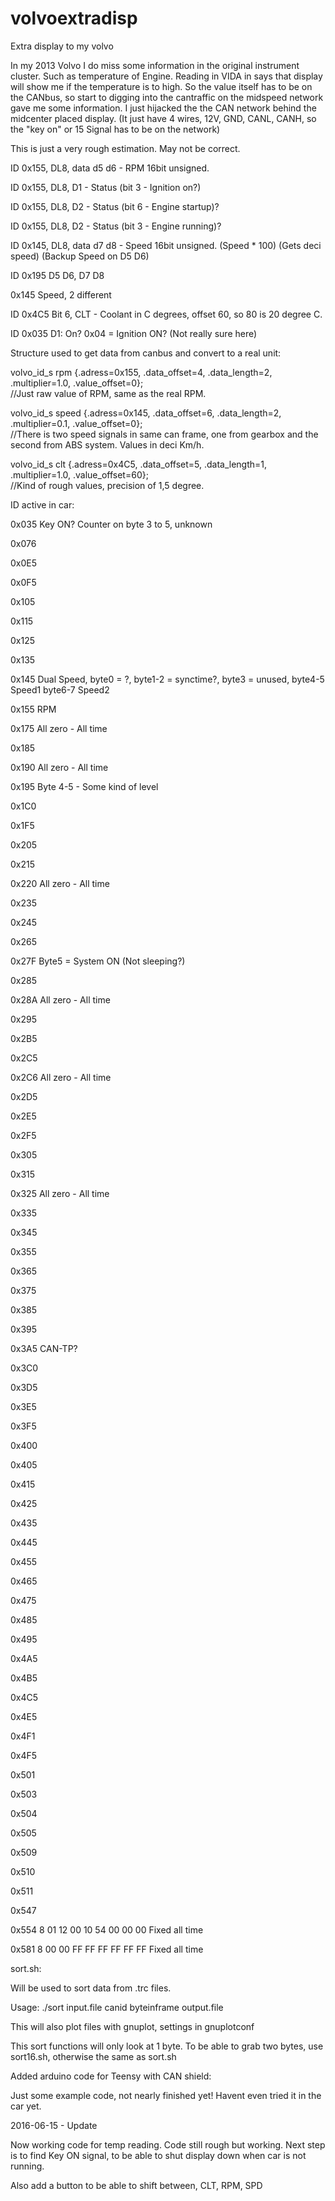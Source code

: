 # volvoextradisp
Extra display to my volvo

In my 2013 Volvo I do miss some information in the original instrument cluster. Such as temperature of Engine.
Reading in VIDA in says that display will show me if the temperature is to high.
So the value itself has to be on the CANbus, so start to digging into the cantraffic on the 
midspeed network gave me some information. I just hijacked the the CAN network behind the midcenter placed display. (It just have 4 wires, 12V, GND, CANL, CANH, so the "key on" or 15 Signal has to be on the network)

This is just a very rough estimation. May not be correct.

ID 0x155, DL8, data d5 d6 - RPM 16bit unsigned.

ID 0x155, DL8, D1 - Status (bit 3 - Ignition on?) 	

ID 0x155, DL8, D2 - Status (bit 6 - Engine startup)?

ID 0x155, DL8, D2 - Status (bit 3 - Engine running)?

ID 0x145, DL8, data d7 d8 - Speed 16bit unsigned. (Speed * 100) (Gets deci speed) (Backup Speed on D5 D6)

ID 0x195 D5 D6, D7 D8

0x145 Speed, 2 different

ID 0x4C5	Bit 6, CLT		- Coolant in C degrees, offset 60, so 80 is 20 degree C.

ID 0x035 D1: On? 0x04 = Ignition ON? (Not really sure here)

Structure used to get data from canbus and convert to a real unit:

volvo_id_s  rpm {.adress=0x155, .data_offset=4, .data_length=2, .multiplier=1.0, .value_offset=0};    
//Just raw value of RPM, same as the real RPM.

volvo_id_s  speed {.adress=0x145, .data_offset=6, .data_length=2, .multiplier=0.1, .value_offset=0};  
//There is two speed signals in same can frame, one from gearbox and the second from ABS system. Values in deci Km/h.

volvo_id_s  clt {.adress=0x4C5, .data_offset=5, .data_length=1, .multiplier=1.0, .value_offset=60};  
//Kind of rough values, precision of 1,5 degree. 


ID active in car:

0x035			Key ON?  Counter on byte 3 to 5, unknown

0x076

0x0E5

0x0F5

0x105

0x115

0x125

0x135

0x145			Dual Speed,  byte0 = ?, byte1-2 = synctime?, byte3 = unused, byte4-5 Speed1 byte6-7 Speed2

0x155			RPM

0x175 			All zero - All time

0x185

0x190			All zero - All time

0x195				Byte 4-5 - Some kind of level

0x1C0			

0x1F5

0x205

0x215

0x220			All zero - All time

0x235

0x245

0x265

0x27F			Byte5  = System ON (Not sleeping?)

0x285

0x28A			All zero - All time

0x295				

0x2B5	

0x2C5

0x2C6			All zero - All time

0x2D5			

0x2E5			

0x2F5			

0x305	

0x315		

0x325			All zero - All time

0x335			

0x345

0x355

0x365		

0x375

0x385			

0x395

0x3A5			CAN-TP?

0x3C0

0x3D5		

0x3E5

0x3F5		

0x400

0x405

0x415

0x425

0x435

0x445

0x455

0x465

0x475

0x485

0x495

0x4A5

0x4B5

0x4C5

0x4E5

0x4F1

0x4F5

0x501

0x503

0x504

0x505

0x509

0x510

0x511

0x547

0x554		8	01	12	00	10	54	00	00	00		Fixed all time

0x581		8	00	00	FF	FF	FF	FF	FF	FF		Fixed all time





















sort.sh:

Will be used to sort data from .trc files.

Usage:
./sort input.file canid byteinframe output.file 

This will also plot files with gnuplot, settings in gnuplotconf

This sort functions will only look at 1 byte.
To be able to grab two bytes, use sort16.sh, otherwise the same as sort.sh


Added arduino code for Teensy with CAN shield:

Just some example code, not nearly finished yet! Havent even tried it in the car yet.

2016-06-15	-	 Update

Now working code for temp reading.
Code still rough but working. 
Next step is to find Key ON signal, to be able to shut display down when car is not running.

Also add a button to be able to shift between, CLT, RPM, SPD

